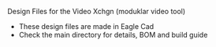 Design Files for the Video Xchgn (moduklar video tool)
  - These design files are made in Eagle Cad
  - Check the main directory for details, BOM and build guide
